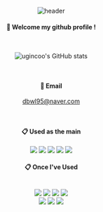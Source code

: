 <div align="center">

 ![header](https://capsule-render.vercel.app/api?type=slice&color=DD6387&height=150&section=header&text=Welcome&fontColor=ffffff&fontSize=70&fontAlign=80)
 
 ####  :wave: Welcome my github profile !
 
 <br/>

![ugincoo's GitHub stats](https://github-readme-stats.vercel.app/api?username=ugincoo&show_icons=true&theme=dracula)
 
 <br/>
 
 #### 📨 Email
 dbwl95@naver.com
 
<br/>
  
####  :clipboard: Used as the main
<img src="https://img.shields.io/badge/JAVA-007396?style=for-the-badge&logo=java&logoColor=white">
<img src="https://img.shields.io/badge/Spring-6DB33F?style=for-the-badge&logo=Spring&logoColor=white">
<img src="https://img.shields.io/badge/React-61DAFB?style=for-the-badge&logo=react&logoColor=white">
<img src="https://img.shields.io/badge/node.js-339933?style=for-the-badge&logo=nodedotjs&logoColor=white">
<img src="https://img.shields.io/badge/MySQL-4479A1?style=for-the-badge&logo=MySQL&logoColor=white">


 <br/>
  
####  :clipboard: Once I've Used 
  
 <br/>
<img src="https://img.shields.io/badge/html5-E34F26?style=for-the-badge&logo=html5&logoColor=white">
<img src="https://img.shields.io/badge/css-1572B6?style=for-the-badge&logo=css3&logoColor=white">
<img src="https://img.shields.io/badge/javascript-F7DF1E?style=for-the-badge&logo=javascript&logoColor=white">
<img src="https://img.shields.io/badge/Eclipse-2C2255?style=for-the-badge&logo=Eclipse%20IDE&logoColor=white"> <br/>
<img src="https://img.shields.io/badge/intellijidea-000000?style=for-the-badge&logo=intellijidea&logoColor=white">
<img src="https://img.shields.io/badge/github-181717?style=for-the-badge&logo=github&logoColor=white">
<img src="https://img.shields.io/badge/aws-232F3E?style=for-the-badge&logo=aws&logoColor=white">
</div>

